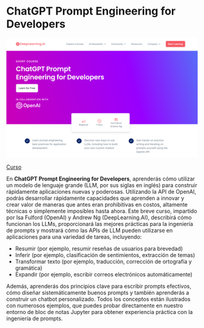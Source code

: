 # ChatGPT Prompt Engineering for Developers

![logo.png](logo.png)

[Curso](https://www.deeplearning.ai/short-courses/chatgpt-prompt-engineering-for-developers/)

En **ChatGPT Prompt Engineering for Developers**, aprenderás cómo utilizar un modelo de lenguaje grande (LLM, por sus siglas en inglés) para construir rápidamente aplicaciones nuevas y poderosas. Utilizando la API de OpenAI, podrás desarrollar rápidamente capacidades que aprenden a innovar y crear valor de maneras que antes eran prohibitivas en costos, altamente técnicas o simplemente imposibles hasta ahora. Este breve curso, impartido por Isa Fulford (OpenAI) y Andrew Ng (DeepLearning.AI), describirá cómo funcionan los LLMs, proporcionará las mejores prácticas para la ingeniería de prompts y mostrará cómo las APIs de LLM pueden utilizarse en aplicaciones para una variedad de tareas, incluyendo:

- Resumir (por ejemplo, resumir reseñas de usuarios para brevedad)
- Inferir (por ejemplo, clasificación de sentimientos, extracción de temas)
- Transformar texto (por ejemplo, traducción, corrección de ortografía y gramática)
- Expandir (por ejemplo, escribir correos electrónicos automáticamente)


Además, aprenderás dos principios clave para escribir prompts efectivos, cómo diseñar sistemáticamente buenos prompts y también aprenderás a construir un chatbot personalizado. Todos los conceptos están ilustrados con numerosos ejemplos, que puedes probar directamente en nuestro entorno de bloc de notas Jupyter para obtener experiencia práctica con la ingeniería de prompts.

